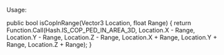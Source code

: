 Usage:

public bool isCopInRange(Vector3 Location, float Range)
        {
            return Function.Call<bool>(Hash.IS_COP_PED_IN_AREA_3D, Location.X - Range, Location.Y - Range, Location.Z - Range, Location.X + Range, Location.Y + Range, Location.Z + Range);
        }